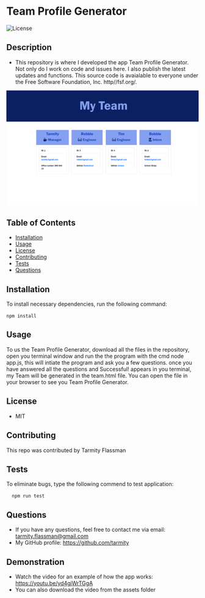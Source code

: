 # Team Profile Generator
  ![License](https://img.shields.io/github/license/tarmity/Team-Profile-Generator)
  
  ## Description
  * This repository is where I developed the app Team Profile Generator. Not only do I work on code and issues here. I also publish the latest updates and functions. This source code is avaialable to everyone under the Free Software Foundation, Inc. http//fsf.org/.
  
  ![img](assets/myTeam.png)

  ## Table of Contents
  * [Installation](#installation)
  * [Usage](#Usage)
  * [License](#License)
  * [Contributing](#Contributing)
  * [Tests](#Tests)
  * [Questions](#Questions)
  

  ## Installation
  To install necessary dependencies, run the following command:
  
    npm install

  ## Usage
  To us the Team Profile Generator, download all the files in the repository, open you terminal window and run the the program with the cmd node app.js, this will intiate the program and ask you a few questions. once you have answered all the questions and Successful! appears in you terminal, my Team will be generated in the 
team.html file. You can open the file in your browser to see you Team Profile Generator.

  ## License
  * MIT

  ## Contributing
  This repo was contributed by Tarmity Flassman

  ## Tests
  To eliminate bugs, type the following commend to test application:
  
      npm run test

  ## Questions
  * If you have any questions, feel free to contact me via email: tarmity.flassman@gmail.com
  * My GitHub profile: https://github.com/tarmity

  ## Demonstration 
  * Watch the video for an example of how the app works: https://youtu.be/yd4gjWrTGgA
  * You can also download the video from the assets folder
